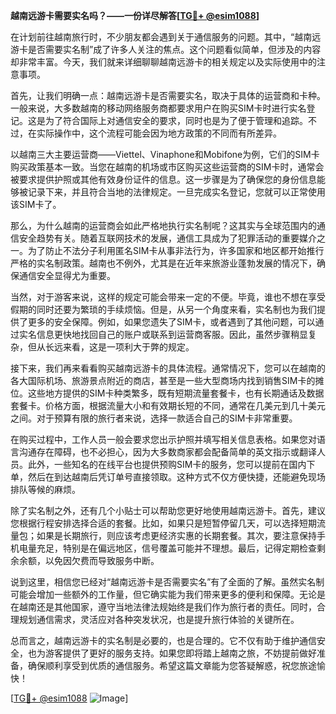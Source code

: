 **越南远游卡需要实名吗？——一份详尽解答[[TG💪+ @esim1088](https://t.me/s/esim1088)]**

在计划前往越南旅行时，不少朋友都会遇到关于通信服务的问题。其中，“越南远游卡是否需要实名制”成了许多人关注的焦点。这个问题看似简单，但涉及的内容却非常丰富。今天，我们就来详细聊聊越南远游卡的相关规定以及实际使用中的注意事项。

首先，让我们明确一点：越南远游卡是否需要实名，取决于具体的运营商和卡种。一般来说，大多数越南的移动网络服务商都要求用户在购买SIM卡时进行实名登记。这是为了符合国际上对通信安全的要求，同时也是为了便于管理和追踪。不过，在实际操作中，这个流程可能会因为地方政策的不同而有所差异。

以越南三大主要运营商——Viettel、Vinaphone和Mobifone为例，它们的SIM卡购买政策基本一致。当您在越南的机场或市区购买这些运营商的SIM卡时，通常会被要求提供护照或其他有效身份证件的信息。这一步骤是为了确保您的身份信息能够被记录下来，并且符合当地的法律规定。一旦完成实名登记，您就可以正常使用该SIM卡了。

那么，为什么越南的运营商会如此严格地执行实名制呢？这其实与全球范围内的通信安全趋势有关。随着互联网技术的发展，通信工具成为了犯罪活动的重要媒介之一。为了防止不法分子利用匿名SIM卡从事非法行为，许多国家和地区都开始推行严格的实名制政策。越南也不例外，尤其是在近年来旅游业蓬勃发展的情况下，确保通信安全显得尤为重要。

当然，对于游客来说，这样的规定可能会带来一定的不便。毕竟，谁也不想在享受假期的同时还要为繁琐的手续烦恼。但是，从另一个角度来看，实名制也为我们提供了更多的安全保障。例如，如果您遗失了SIM卡，或者遇到了其他问题，可以通过实名信息更快地找回自己的账户或联系到运营商客服。因此，虽然步骤稍显复杂，但从长远来看，这是一项利大于弊的规定。

接下来，我们再来看看购买越南远游卡的具体流程。通常情况下，您可以在越南的各大国际机场、旅游景点附近的商店，甚至是一些大型商场内找到销售SIM卡的摊位。这些地方提供的SIM卡种类繁多，既有短期流量套餐卡，也有长期通话及数据套餐卡。价格方面，根据流量大小和有效期长短的不同，通常在几美元到几十美元之间。对于预算有限的旅行者来说，选择一款适合自己的SIM卡非常重要。

在购买过程中，工作人员一般会要求您出示护照并填写相关信息表格。如果您对语言沟通存在障碍，也不必担心，因为大多数商家都会配备简单的英文指示或翻译人员。此外，一些知名的在线平台也提供预购SIM卡的服务，您可以提前在国内下单，然后在到达越南后凭订单号直接领取。这种方式不仅方便快捷，还能避免现场排队等候的麻烦。

除了实名制之外，还有几个小贴士可以帮助您更好地使用越南远游卡。首先，建议您根据行程安排选择合适的套餐。比如，如果只是短暂停留几天，可以选择短期流量包；如果是长期旅行，则应该考虑更经济实惠的长期套餐。其次，要注意保持手机电量充足，特别是在偏远地区，信号覆盖可能并不理想。最后，记得定期检查剩余余额，以免因欠费而导致服务中断。

说到这里，相信您已经对“越南远游卡是否需要实名”有了全面的了解。虽然实名制可能会增加一些额外的工作量，但它确实能为我们带来更多的便利和保障。无论是在越南还是其他国家，遵守当地法律法规始终是我们作为旅行者的责任。同时，合理规划通信需求，灵活应对各种突发状况，也是提升旅行体验的关键所在。

总而言之，越南远游卡的实名制是必要的，也是合理的。它不仅有助于维护通信安全，也为游客提供了更好的服务支持。如果您即将踏上越南之旅，不妨提前做好准备，确保顺利享受到优质的通信服务。希望这篇文章能为您答疑解惑，祝您旅途愉快！

[[TG💪+ @esim1088](https://t.me/s/esim1088) ![Image](https://i.postimg.cc/4NQfJmqS/Snipaste-2025-05-13-00-14-12.png)]